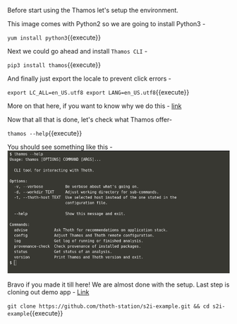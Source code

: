 Before start using the Thamos let's setup the environment.

This image comes with Python2 so we are going to install Python3 -

``yum install python3``{{execute}}

Next we could go ahead and install `Thamos CLI` -

``pip3 install thamos``{{execute}}

And finally just export the locale to prevent click errors - 

``export LC_ALL=en_US.utf8 export LANG=en_US.utf8``{{execute}}

More on that here, if you want to know why we do this - [link](http://click.palletsprojects.com/en/5.x/python3/)

Now that all that is done, let's check what Thamos offer-

``thamos --help``{{execute}}

You should see something like this -
![Thamos help](https://github.com/saisankargochhayat/katacoda-scenarios/blob/master/thamos-cli/assets/thamos_help.png)

Bravo if you made it till here! We are almost done with the setup. 
Last step is cloning out demo app - [Link](https://github.com/thoth-station/s2i-example)

``git clone https://github.com/thoth-station/s2i-example.git && cd s2i-example``{{execute}}